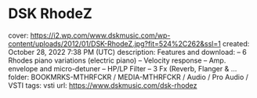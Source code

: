 # DSK RhodeZ

cover: https://i2.wp.com/www.dskmusic.com/wp-content/uploads/2012/01/DSK-RhodeZ.jpg?fit=524%2C262&ssl=1
created: October 28, 2022 7:38 PM (UTC)
description: Features and download: – 6 Rhodes piano variations (electric piano) – Velocity response – Amp. envelope and micro-detuner – HP/LP Filter – 3 Fx (Reverb, Flanger & …
folder: BOOKMRKS-MTHRFCKR / MEDIA-MTHRFCKR / Audio / Pro Audio / VSTI
tags: vsti
url: https://www.dskmusic.com/dsk-rhodez